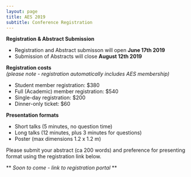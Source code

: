 ```yaml
---
layout: page
title: AES 2019
subtitle: Conference Registration
---
```


**Registration & Abstract Submission**   
   - Registration and Abstract submisson will open **June 17th 2019**   
   - Submission of Abstracts will close **August 12th 2019**   

**Registration costs**  
*(please note - registration automatically includes AES membership)*    

   - Student member registration: $380   
   - Full (Academic) member registration: $540   
   - Single-day registration: $200   
   - Dinner-only ticket: $60   


**Presentation formats**   
  
  - Short talks (5 minutes, no question time)   
  - Long talks (12 minutes, plus 3 minutes for questions)   
  - Poster (max dimensions 1.2 x 1.2 m)   
  
Please submit your abstract (ca 200 words) and preference for presenting format using the registration link below.
   
   
** *Soon to come - link to registration portal* **
